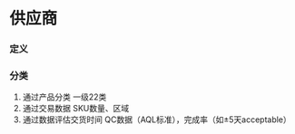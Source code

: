 # 供应商

### 定义

### 分类

1. 通过产品分类 一级22类
2. 通过交易数据 SKU数量、区域
3. 通过数据评估交货时间 QC数据（AQL标准），完成率（如±5天acceptable）







